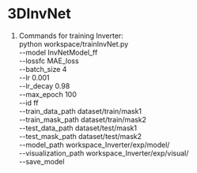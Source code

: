 # 3DInvNet
1. Commands for training Inverter: \
python workspace/trainInvNet.py \
--model InvNetModel_ff \
--lossfc MAE_loss \
--batch_size 4 \
--lr 0.001 \
--lr_decay 0.98 \
--max_epoch 100 \
--id ff \
--train_data_path dataset/train/mask1 \
--train_mask_path dataset/train/mask2 \
--test_data_path dataset/test/mask1 \
--test_mask_path dataset/test/mask2 \
--model_path workspace_Inverter/exp/model/ \
--visualization_path workspace_Inverter/exp/visual/ \
--save_model

